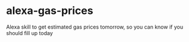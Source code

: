 # alexa-gas-prices
Alexa skill to get estimated gas prices tomorrow, so you can know if you should fill up today
